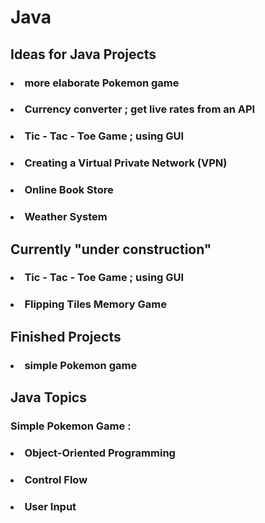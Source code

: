 # Java

## Ideas for Java Projects 

### <ul> 
### <li> more elaborate Pokemon game </li> 
### <li> Currency converter ; get live rates from an API </li>    
### <li> Tic - Tac - Toe Game ; using GUI </li>
### <li> Creating a Virtual Private Network (VPN) </li>
### <li> Online Book Store </li>
### <li> Weather System </li>
### </ul>

## Currently "under construction"
### <ul>
### <li> Tic - Tac - Toe Game ; using GUI </li>
### <li> Flipping Tiles Memory Game </li>
### </ul>

## Finished Projects 
### <li> simple  Pokemon game  </li>

## Java Topics 
### Simple Pokemon Game : 
### <ul> 
### <li> Object-Oriented Programming</li>
### <li>  Control Flow </li>
### <li> User Input </li>
### </ul>


